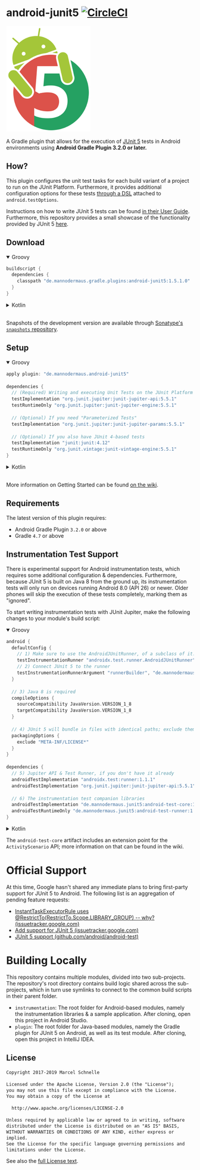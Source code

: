 # android-junit5 [![CircleCI](https://circleci.com/gh/mannodermaus/android-junit5/tree/master.svg?style=svg)][circleci]

![Logo](.images/logo.png)

A Gradle plugin that allows for the execution of [JUnit 5][junit5gh] tests in Android environments using **Android Gradle Plugin 3.2.0 or later.**

## How?

This plugin configures the unit test tasks for each build variant of a project to run on the JUnit Platform. Furthermore, it provides additional configuration options for these tests [through a DSL][wiki-dsl] attached to `android.testOptions`.

Instructions on how to write JUnit 5 tests can be found [in their User Guide][junit5ug].
Furthermore, this repository provides a small showcase of the functionality provided by JUnit 5 [here][sampletests].

## Download

<details open>
  <summary>Groovy</summary>
  
  ```groovy
  buildscript {
    dependencies {
      classpath "de.mannodermaus.gradle.plugins:android-junit5:1.5.1.0"
    }
  }
  ```
</details>

<details>
  <summary>Kotlin</summary>
  
  ```kotlin
  buildscript {
    dependencies {
      classpath("de.mannodermaus.gradle.plugins:android-junit5:1.5.1.0")
    }
  }
  ```
</details>

<br/>

Snapshots of the development version are available through [Sonatype's `snapshots` repository][sonatyperepo].

## Setup

<details open>
  <summary>Groovy</summary>

  ```groovy
  apply plugin: "de.mannodermaus.android-junit5"

  dependencies {
    // (Required) Writing and executing Unit Tests on the JUnit Platform
    testImplementation "org.junit.jupiter:junit-jupiter-api:5.5.1"
    testRuntimeOnly "org.junit.jupiter:junit-jupiter-engine:5.5.1"

    // (Optional) If you need "Parameterized Tests"
    testImplementation "org.junit.jupiter:junit-jupiter-params:5.5.1"

    // (Optional) If you also have JUnit 4-based tests
    testImplementation "junit:junit:4.12"
    testRuntimeOnly "org.junit.vintage:junit-vintage-engine:5.5.1"
  }
  ```
</details>

<details>
  <summary>Kotlin</summary>
  
  ```kotlin
  plugins {
    id("de.mannodermaus.android-junit5")
  }

  dependencies {
    // (Required) Writing and executing Unit Tests on the JUnit Platform
    testImplementation("org.junit.jupiter:junit-jupiter-api:5.5.1")
    testRuntimeOnly("org.junit.jupiter:junit-jupiter-engine:5.5.1")

    // (Optional) If you need "Parameterized Tests"
    testImplementation("org.junit.jupiter:junit-jupiter-params:5.5.1")

    // (Optional) If you also have JUnit 4-based tests
    testImplementation("junit:junit:4.12")
    testRuntimeOnly("org.junit.vintage:junit-vintage-engine:5.5.1")
  }
  ```
</details>

<br/>

More information on Getting Started can be found [on the wiki][wiki-gettingstarted].

## Requirements

The latest version of this plugin requires:
* Android Gradle Plugin `3.2.0` or above
* Gradle `4.7` or above

## Instrumentation Test Support

There is experimental support for Android instrumentation tests, which requires some additional configuration & dependencies. Furthermore, because JUnit 5 is built on Java 8 from the ground up, its instrumentation tests will only run on devices running Android 8.0 (API 26) or newer. Older phones will skip the execution of these tests completely, marking them as "ignored".

To start writing instrumentation tests with JUnit Jupiter, make the following changes to your module's build script:

<details open>
  <summary>Groovy</summary>
  
  ```groovy
  android {
    defaultConfig {
      // 1) Make sure to use the AndroidJUnitRunner, of a subclass of it. This requires a dependency on androidx.test:runner, too!
      testInstrumentationRunner "androidx.test.runner.AndroidJUnitRunner"
      // 2) Connect JUnit 5 to the runner
      testInstrumentationRunnerArgument "runnerBuilder", "de.mannodermaus.junit5.AndroidJUnit5Builder"
    }

    // 3) Java 8 is required
    compileOptions {
      sourceCompatibility JavaVersion.VERSION_1_8
      targetCompatibility JavaVersion.VERSION_1_8
    }
    
    // 4) JUnit 5 will bundle in files with identical paths; exclude them
    packagingOptions {
      exclude "META-INF/LICENSE*"
    }
  }

  dependencies {
    // 5) Jupiter API & Test Runner, if you don't have it already
    androidTestImplementation "androidx.test:runner:1.1.1"
    androidTestImplementation "org.junit.jupiter:junit-jupiter-api:5.5.1"
    
    // 6) The instrumentation test companion libraries
    androidTestImplementation "de.mannodermaus.junit5:android-test-core:1.1.0"
    androidTestRuntimeOnly "de.mannodermaus.junit5:android-test-runner:1.1.0"
  }
  ```
</details>

<details>
  <summary>Kotlin</summary>
  
  ```groovy
  android {
    defaultConfig {
      // 1) Make sure to use the AndroidJUnitRunner, of a subclass of it. This requires a dependency on androidx.test:runner, too!
      testInstrumentationRunner = "androidx.test.runner.AndroidJUnitRunner"
      // 2) Connect JUnit 5 to the runner
      testInstrumentationRunnerArgument("runnerBuilder", "de.mannodermaus.junit5.AndroidJUnit5Builder")
    }

    // 3) Java 8 is required
    compileOptions {
      setSourceCompatibility(JavaVersion.VERSION_1_8)
      setTargetCompatibility(JavaVersion.VERSION_1_8)
    }
    
    // 4) JUnit 5 will bundle in files with identical paths; exclude them
    packagingOptions {
      exclude("META-INF/LICENSE*")
    }
  }
  dependencies {
    // 5) Jupiter API & Test Runner, if you don't have it already
    androidTestImplementation("androidx.test:runner:1.1.1")
    androidTestImplementation("org.junit.jupiter:junit-jupiter-api:5.5.1")

    // 6) The instrumentation test companion libraries
    androidTestImplementation("de.mannodermaus.junit5:android-test-core:1.1.0")
    androidTestRuntimeOnly("de.mannodermaus.junit5:android-test-runner:1.1.0")
  }
  ```
</details>

The `android-test-core` artifact includes an extension point for the `ActivityScenario` API; more information on that can be found in the wiki.

# Official Support

At this time, Google hasn't shared any immediate plans to bring first-party support for JUnit 5 to Android. The following list is an aggregation of pending feature requests:

- [InstantTaskExecutorRule uses @RestrictTo(RestrictTo.Scope.LIBRARY_GROUP) -- why? (issuetracker.google.com)](https://issuetracker.google.com/u/0/issues/79189568)
- [Add support for JUnit 5 (issuetracker.google.com)](https://issuetracker.google.com/issues/127100532)
- [JUnit 5 support (github.com/android/android-test)](https://github.com/android/android-test/issues/224)

# Building Locally

This repository contains multiple modules, divided into two sub-projects. The repository's root directory contains build logic shared across the sub-projects, which in turn use symlinks to connect to the common build scripts in their parent folder.

- `instrumentation`: The root folder for Android-based modules, namely the instrumentation libraries & a sample application. After cloning, open this project in Android Studio.
- `plugin`: The root folder for Java-based modules, namely the Gradle plugin for JUnit 5 on Android, as well as its test module. After cloning, open this project in IntelliJ IDEA.

## License

```
Copyright 2017-2019 Marcel Schnelle

Licensed under the Apache License, Version 2.0 (the "License");
you may not use this file except in compliance with the License.
You may obtain a copy of the License at

  http://www.apache.org/licenses/LICENSE-2.0

Unless required by applicable law or agreed to in writing, software
distributed under the License is distributed on an "AS IS" BASIS,
WITHOUT WARRANTIES OR CONDITIONS OF ANY KIND, either express or implied.
See the License for the specific language governing permissions and
limitations under the License.
```

See also the [full License text](LICENSE).

 [junit5gh]: https://github.com/junit-team/junit5
 [junit5ug]: https://junit.org/junit5/docs/current/user-guide
 [circleci]: https://circleci.com/gh/mannodermaus/android-junit5
 [sonatyperepo]: https://oss.sonatype.org/content/repositories/snapshots
 [sampletests]: instrumentation/sample
 [wiki-dsl]: https://github.com/mannodermaus/android-junit5/wiki/Configuration-DSL
 [wiki-gettingstarted]: https://github.com/mannodermaus/android-junit5/wiki/Getting-Started

